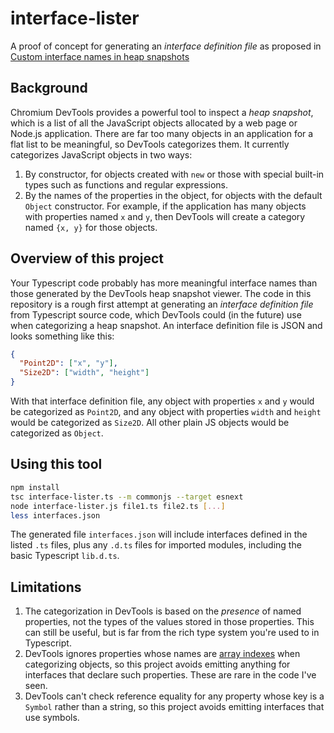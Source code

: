 # interface-lister

A proof of concept for generating an *interface definition file* as proposed in [Custom interface names in heap snapshots](https://docs.google.com/document/d/1DqDeTbyaqYsuZRksm2LXTGT7d4b2uWAhAvevKpd9K7c/edit)

## Background

Chromium DevTools provides a powerful tool to inspect a *heap snapshot*, which is a list of all the JavaScript objects allocated by a web page or Node.js application. There are far too many objects in an application for a flat list to be meaningful, so DevTools categorizes them. It currently categorizes JavaScript objects in two ways:

1. By constructor, for objects created with `new` or those with special built-in types such as functions and regular expressions.
2. By the names of the properties in the object, for objects with the default `Object` constructor. For example, if the application has many objects with properties named `x` and `y`, then DevTools will create a category named `{x, y}` for those objects.

## Overview of this project

Your Typescript code probably has more meaningful interface names than those generated by the DevTools heap snapshot viewer. The code in this repository is a rough first attempt at generating an *interface definition file* from Typescript source code, which DevTools could (in the future) use when categorizing a heap snapshot. An interface definition file is JSON and looks something like this:

```json
{
  "Point2D": ["x", "y"],
  "Size2D": ["width", "height"]
}
```

With that interface definition file, any object with properties `x` and `y` would be categorized as `Point2D`, and any object with properties `width` and `height` would be categorized as `Size2D`. All other plain JS objects would be categorized as `Object`.

## Using this tool

```bash
npm install
tsc interface-lister.ts --m commonjs --target esnext
node interface-lister.js file1.ts file2.ts [...]
less interfaces.json
```

The generated file `interfaces.json` will include interfaces defined in the listed `.ts` files, plus any `.d.ts` files for imported modules, including the basic Typescript `lib.d.ts`.

## Limitations

1. The categorization in DevTools is based on the *presence* of named properties, not the types of the values stored in those properties. This can still be useful, but is far from the rich type system you're used to in Typescript.
2. DevTools ignores properties whose names are [array indexes](https://tc39.es/ecma262/#array-index) when categorizing objects, so this project avoids emitting anything for interfaces that declare such properties. These are rare in the code I've seen.
3. DevTools can't check reference equality for any property whose key is a `Symbol` rather than a string, so this project avoids emitting interfaces that use symbols.
